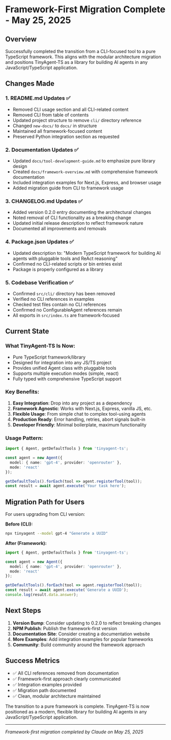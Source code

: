 # Framework-First Migration Complete - May 25, 2025

## Overview
Successfully completed the transition from a CLI-focused tool to a pure TypeScript framework. This aligns with the modular architecture migration and positions TinyAgent-TS as a library for building AI agents in any JavaScript/TypeScript application.

## Changes Made

### 1. **README.md Updates** ✅
- Removed CLI usage section and all CLI-related content
- Removed CLI from table of contents
- Updated project structure to remove `cli/` directory reference
- Changed `new-docs/` to `docs/` in structure
- Maintained all framework-focused content
- Preserved Python integration section as requested

### 2. **Documentation Updates** ✅
- Updated `docs/tool-development-guide.md` to emphasize pure library design
- Created `docs/framework-overview.md` with comprehensive framework documentation
- Included integration examples for Next.js, Express, and browser usage
- Added migration guide from CLI to framework usage

### 3. **CHANGELOG.md Updates** ✅
- Added version 0.2.0 entry documenting the architectural changes
- Noted removal of CLI functionality as a breaking change
- Updated initial release description to reflect framework nature
- Documented all improvements and removals

### 4. **Package.json Updates** ✅
- Updated description to: "Modern TypeScript framework for building AI agents with pluggable tools and ReAct reasoning"
- Confirmed no CLI-related scripts or bin entries exist
- Package is properly configured as a library

### 5. **Codebase Verification** ✅
- Confirmed `src/cli/` directory has been removed
- Verified no CLI references in examples
- Checked test files contain no CLI references
- Confirmed no ConfigurableAgent references remain
- All exports in `src/index.ts` are framework-focused

## Current State

### **What TinyAgent-TS Is Now:**
- Pure TypeScript framework/library
- Designed for integration into any JS/TS project
- Provides unified Agent class with pluggable tools
- Supports multiple execution modes (simple, react)
- Fully typed with comprehensive TypeScript support

### **Key Benefits:**
1. **Easy Integration**: Drop into any project as a dependency
2. **Framework Agnostic**: Works with Next.js, Express, vanilla JS, etc.
3. **Flexible Usage**: From simple chat to complex tool-using agents
4. **Production Ready**: Error handling, retries, abort signals built-in
5. **Developer Friendly**: Minimal boilerplate, maximum functionality

### **Usage Pattern:**
```typescript
import { Agent, getDefaultTools } from 'tinyagent-ts';

const agent = new Agent({
  model: { name: 'gpt-4', provider: 'openrouter' },
  mode: 'react'
});

getDefaultTools().forEach(tool => agent.registerTool(tool));
const result = await agent.execute('Your task here');
```

## Migration Path for Users

For users upgrading from CLI version:

**Before (CLI):**
```bash
npx tinyagent --model gpt-4 "Generate a UUID"
```

**After (Framework):**
```typescript
import { Agent, getDefaultTools } from 'tinyagent-ts';

const agent = new Agent({
  model: { name: 'gpt-4', provider: 'openrouter' },
  mode: 'react'
});

getDefaultTools().forEach(tool => agent.registerTool(tool));
const result = await agent.execute('Generate a UUID');
console.log(result.data.answer);
```

## Next Steps

1. **Version Bump**: Consider updating to 0.2.0 to reflect breaking changes
2. **NPM Publish**: Publish the framework-first version
3. **Documentation Site**: Consider creating a documentation website
4. **More Examples**: Add integration examples for popular frameworks
5. **Community**: Build community around the framework approach

## Success Metrics

- ✅ All CLI references removed from documentation
- ✅ Framework-first approach clearly communicated
- ✅ Integration examples provided
- ✅ Migration path documented
- ✅ Clean, modular architecture maintained

The transition to a pure framework is complete. TinyAgent-TS is now positioned as a modern, flexible library for building AI agents in any JavaScript/TypeScript application.

---

*Framework-first migration completed by Claude on May 25, 2025* 